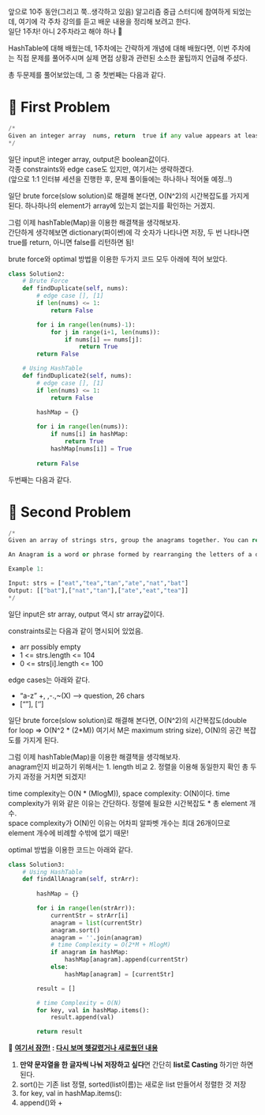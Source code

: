 앞으로 10주 동안(그리고 쭉..생각하고 있음) 알고리즘 중급 스터디에 참여하게 되었는데, 여기에 각 주차 강의를 듣고 배운 내용을 정리해 보려고 한다.    
일단 1주차! 아니 2주차라고 해야 하나 🤔   


HashTable에 대해 배웠는데, 1주차에는 간략하게 개념에 대해 배웠다면, 이번 주차에는 직접 문제를 풀어주시며 실제 면접 상황과 관련된 소소한 꿀팁까지 언급해 주셨다.     

총 두문제를 풀어보았는데, 그 중 첫번째는 다음과 같다.     

# 📝 First Problem

```python
/*    
Given an integer array  nums, return  true if any value appears at least twice in the array, and return false if every element is distinct.
*/     
```

일단 input은 integer array, output은 boolean값이다.     
각종 constraints와 edge case도 있지만, 여기서는 생략하겠다.      
(앞으로 1:1 인터뷰 세션을 진행한 후, 문제 풀이들에는 하나하나 적어둘 예정..!)    

일단 brute force(slow solution)로 해결해 본다면, O(N^2)의 시간복잡도를 가지게 된다.    하나하나의 element가 array에 있는지 없는지를 확인하는 거겠지.    

그럼 이제 hashTable(Map)을 이용한 해결책을 생각해보자.    
간단하게 생각헤보면 dictionary(파이쎤)에 각 숫자가 나타나면 저장, 두 번 나타나면 true를 return, 아니면 false를 리턴하면 됨!  

brute force와 optimal 방법을 이용한 두가지 코드 모두 아래에 적어 보았다.          

```python
class Solution2:
    # Brute Force
    def findDuplicate(self, nums):
        # edge case [], [1]
        if len(nums) <= 1:
            return False

        for i in range(len(nums)-1):
            for j in range(i+1, len(nums)):
                if nums[i] == nums[j]:
                    return True
        return False

    # Using HashTable
    def findDuplicate2(self, nums):
        # edge case [], [1]
        if len(nums) <= 1:
            return False
        
        hashMap = {}

        for i in range(len(nums)):
            if nums[i] in hashMap:
                return True
            hashMap[nums[i]] = True
        
        return False
```

두번째는 다음과 같다.    

# 📝 Second Problem

```python
/*    
Given an array of strings strs, group the anagrams together. You can return the answer in any order.

An Anagram is a word or phrase formed by rearranging the letters of a different word or phrase, typically using all the original letters exactly once.

Example 1:

Input: strs = ["eat","tea","tan","ate","nat","bat"]
Output: [["bat"],["nat","tan"],["ate","eat","tea"]]
*/     
```

일단 input은 str array, output 역시 str array값이다.     

constraints로는 다음과 같이 명시되어 있었음.    
- arr possibly empty     
- 1 <= strs.length <= 104      
- 0 <= strs[i].length <= 100       

edge cases는 아래와 같다.    
- “a-z”  +, ,-.,~(X) --> question, 26 chars
- [“”], [‘’]

일단 brute force(slow solution)로 해결해 본다면, O(N^2)의 시간복잡도(double for loop => O(N^2 * (2*M)) 여기서 M은 maximum string size), O(N)의 공간 복잡도를 가지게 된다.    

그럼 이제 hashTable(Map)을 이용한 해결책을 생각해보자.     
anagram인지 비교하기 위해서는 1. length 비교 2. 정렬을 이용해 동일한지 확인 총 두가지 과정을 거치면 되겠지!     

time complexity는 O(N * (MlogM)), space complexity: O(N)이다. 
time complexity가 위와 같은 이유는 간단하다. 정렬에 필요한 시간복잡도 * 총 element 개수.    
space complexity가 O(N)인 이유는 어차피 알파벳 개수는 최대 26개이므로 element 개수에 비례할 수밖에 없기 때문!     


optimal 방법을 이용한 코드는 아래와 같다.          

```python
class Solution3:
    # Using HashTable
    def findAllAnagram(self, strArr):
        
        hashMap = {}

        for i in range(len(strArr)):
            currentStr = strArr[i]
            anagram = list(currentStr)
            anagram.sort()
            anagram = ''.join(anagram)
            # time Complexity = O(2*M + MlogM)
            if anagram in hashMap:
                hashMap[anagram].append(currentStr)
            else:
                hashMap[anagram] = [currentStr]

        result = []

        # time Complexity = O(N)
        for key, val in hashMap.items():
            result.append(val)

        return result
```

<div class="notice--primary" markdown="1">
🌝 <strong><u>여기서 잠깐!</u> : <u>다시 보며 헷갈렸거나 새로웠던 내용</u></strong>        

 1. <strong>만약 문자열을 한 글자씩 나눠 저장하고 싶다</strong>면 간단히 <strong>list로 Casting</strong> 하기만 하면 된다.        
 2. sort()는 기존 list 정렬, sorted(list이름)는 새로운 list 만들어서 정렬한 것 저장
 3. for key, val in hashMap.items(): 
 4. append()와 + 

</div>
